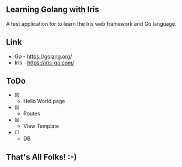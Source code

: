 ## Learning Golang with Iris

A test application for to learn the Iris web framework and Go language.

## Link

- Go - https://golang.org/
- Iris - https://iris-go.com/

## ToDo

- [X] - Hello World page
- [X] - Routes
- [X] - View Template
- [ ] - DB

## That's All Folks! :-)
